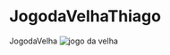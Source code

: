 # JogodaVelhaThiago
JogodaVelha
![jogo da velha](https://user-images.githubusercontent.com/102311684/174876472-ed127495-cca7-4cbd-98bb-6f9f10d5dbb0.png)
